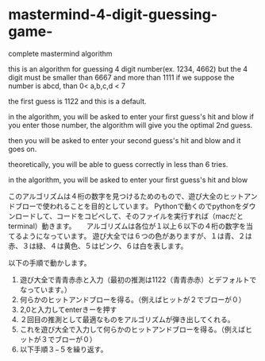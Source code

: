 # mastermind-4-digit-guessing-game-
complete mastermind algorithm 

this is an algorithm for guessing 4 digit number(ex. 1234, 4662)
but the 4 digit must be smaller than 6667 and more than 1111
if we suppose the number is abcd, than 0< a,b,c,d < 7

the first guess is 1122 and this is a default.

in the algorithm, you will be asked to enter your first guess's hit and blow
if you enter those number, the algorithm will give you the optimal 2nd guess.

then you will be asked to enter your second guess's hit and blow and it goes on.

theoretically, you will be able to guess correctly in less than 6 tries.

in the algorithm, you will be asked to enter your first guess's hit and blow

このアルゴリズムは４桁の数字を見つけるためのもので、遊び大全のヒットアンドブローで使われることを目的としています。
Pythonで動くのでpythonをダウンロードして、コードをコピペして、そのファイルを実行すれば（macだとterminal）動きます。
　
アルゴリズムは各位が１以上６以下の４桁の数字を当てるようになっています。
遊び大全では６つの色がありますが、１は青、２は赤、３は緑、４は黄色、５はピンク、６は白を表します。

以下の手順で動かします。
1.	遊び大全で青青赤赤と入力（最初の推測は1122（青青赤赤）とデフォルトでなっています。）
2.	何らかのヒットアンドブローを得る。（例えばヒットが２でブローが０）
3.	2,0と入力してenterきーを押す
4.	２回目の推測として最適なものをアルゴリズムが弾き出してくれる。
5.	これを遊び大全で入力して何らかのヒットアンドブローを得る。（例えばヒットが３でブローが０）
6.	以下手順３−５を繰り返す。
